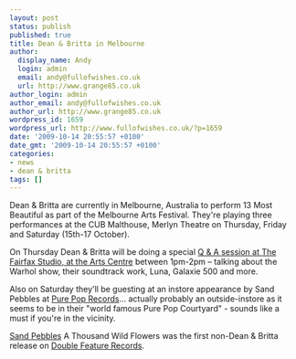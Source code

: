 ```yaml
---
layout: post
status: publish
published: true
title: Dean & Britta in Melbourne
author:
  display_name: Andy
  login: admin
  email: andy@fullofwishes.co.uk
  url: http://www.grange85.co.uk
author_login: admin
author_email: andy@fullofwishes.co.uk
author_url: http://www.grange85.co.uk
wordpress_id: 1659
wordpress_url: http://www.fullofwishes.co.uk/?p=1659
date: '2009-10-14 20:55:57 +0100'
date_gmt: '2009-10-14 20:55:57 +0100'
categories:
- news
- dean & britta
tags: []
---
```

<p>Dean & Britta are currently in Melbourne, Australia to perform 13 Most Beautiful as part of the Melbourne Arts Festival. They're playing <span class="removed_link" title="http://www.melbournefestival.com.au/program/production?id=3583">three performances at the CUB Malthouse, Merlyn Theatre</span> on Thursday, Friday and Saturday (15th-17 October).</p>
<p><ins datetime="2009-10-14T21:30:19+00:00">
<p>On Thursday Dean & Britta will be doing a special <a href="http://www.liveguide.com.au/Events/636839/Dean_Britta_13_Most_Beautiful/Melbourne_International_Arts_Festival_2009_presents_The_Den">Q & A session at The Fairfax Studio, at the Arts Centre</a> between 1pm-2pm – talking about the Warhol show, their soundtrack work, Luna, Galaxie 500 and more. </p>
<p></ins></p>
<p>Also on Saturday they'll be guesting at an instore appearance by Sand Pebbles at <a href="http://www.purepop.com.au/IndexFrameset.html">Pure Pop Records</a>... actually probably an outside-instore as it seems to be in their "world famous Pure Pop Courtyard" - sounds like a must if you're in the vicinity.</p>
<p><a href="http://www.myspace.com/sandpebbles">Sand Pebbles</a> A Thousand Wild Flowers was the first non-Dean & Britta release on <a href="http://www.deanandbritta.com/shop.htm">Double Feature Records</a>.</p>
